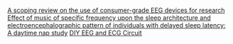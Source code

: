 [A scoping review on the use of consumer-grade EEG devices for research](https://www.ncbi.nlm.nih.gov/pmc/articles/PMC10917334/)
[Effect of music of specific frequency upon the sleep architecture and electroencephalographic pattern of individuals with delayed sleep latency: A daytime nap study](https://www.ncbi.nlm.nih.gov/pmc/articles/PMC6924256/)
[DIY EEG and ECG Circuit](https://www.instructables.com/DIY-EEG-and-ECG-Circuit/)